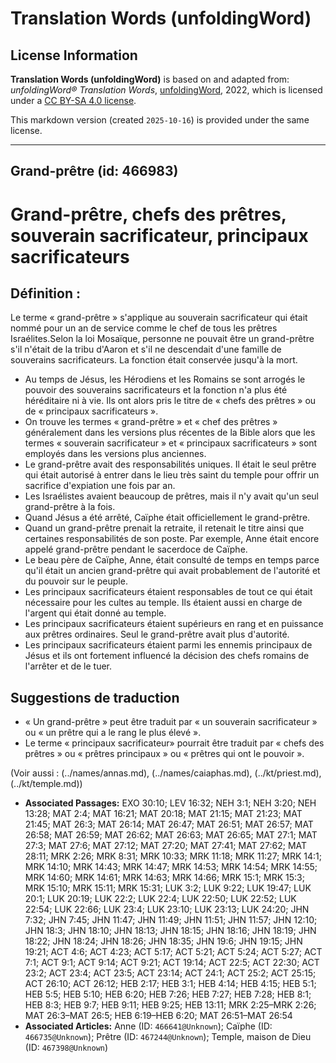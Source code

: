 # Translation Words (unfoldingWord)

## License Information

**Translation Words (unfoldingWord)** is based on and adapted from: _unfoldingWord® Translation Words_, [unfoldingWord](https://unfoldingword.org/utw), 2022, which is licensed under a [CC BY-SA 4.0 license](https://creativecommons.org/licenses/by-sa/4.0/legalcode.en).

This markdown version (created `2025-10-16`) is provided under the same license.



--------------------------------

## Grand-prêtre (id: 466983)

Grand\-prêtre, chefs des prêtres, souverain sacrificateur, principaux sacrificateurs
====================================================================================

Définition :
------------

Le terme « grand\-prêtre » s'applique au souverain sacrificateur qui était nommé pour un an de service comme le chef de tous les prêtres Israélites.Selon la loi Mosaïque, personne ne pouvait être un grand\-prêtre s'il n'était de la tribu d'Aaron et s'il ne descendait d'une famille de souverains sacrificateurs. La fonction était conservée jusqu'à la mort.

* Au temps de Jésus, les Hérodiens et les Romains se sont arrogés le pouvoir des souverains sacrificateurs et la fonction n'a plus été héréditaire ni à vie. Ils ont alors pris le titre de « chefs des prêtres » ou de « principaux sacrificateurs ».
* On trouve les termes « grand\-prêtre » et « chef des prêtres » généralement dans les versions plus récentes de la Bible alors que les termes « souverain sacrificateur » et « principaux sacrificateurs » sont employés dans les versions plus anciennes.
* Le grand\-prêtre avait des responsabilités uniques. Il était le seul prêtre qui était autorisé à entrer dans le lieu très saint du temple pour offrir un sacrifice d'expiation une fois par an.
* Les Israélistes avaient beaucoup de prêtres, mais il n'y avait qu'un seul grand\-prêtre à la fois.
* Quand Jésus a été arrêté, Caïphe était officiellement le grand\-prêtre.
* Quand un grand\-prêtre prenait la retraite, il retenait le titre ainsi que certaines responsabilités de son poste. Par exemple, Anne était encore appelé grand\-prêtre pendant le sacerdoce de Caïphe.
* Le beau père de Caïphe, Anne, était consulté de temps en temps parce qu'il était un ancien grand\-prêtre qui avait probablement de l'autorité et du pouvoir sur le peuple.
* Les principaux sacrificateurs étaient responsables de tout ce qui était nécessaire pour les cultes au temple. Ils étaient aussi en charge de l'argent qui était donné au temple.
* Les principaux sacrificateurs étaient supérieurs en rang et en puissance aux prêtres ordinaires. Seul le grand\-prêtre avait plus d'autorité.
* Les principaux sacrificateurs étaient parmi les ennemis principaux de Jésus et ils ont fortement influencé la décision des chefs romains de l'arrêter et de le tuer.

Suggestions de traduction
-------------------------

* « Un grand\-prêtre » peut être traduit par « un souverain sacrificateur » ou « un prêtre qui a le rang le plus élevé ».
* Le terme « principaux sacrificateur» pourrait être traduit par « chefs des prêtres » ou « prêtres principaux » ou « prêtres qui ont le pouvoir ».

(Voir aussi : (../names/annas.md), (../names/caiaphas.md), (../kt/priest.md), (../kt/temple.md))

* **Associated Passages:** EXO 30:10; LEV 16:32; NEH 3:1; NEH 3:20; NEH 13:28; MAT 2:4; MAT 16:21; MAT 20:18; MAT 21:15; MAT 21:23; MAT 21:45; MAT 26:3; MAT 26:14; MAT 26:47; MAT 26:51; MAT 26:57; MAT 26:58; MAT 26:59; MAT 26:62; MAT 26:63; MAT 26:65; MAT 27:1; MAT 27:3; MAT 27:6; MAT 27:12; MAT 27:20; MAT 27:41; MAT 27:62; MAT 28:11; MRK 2:26; MRK 8:31; MRK 10:33; MRK 11:18; MRK 11:27; MRK 14:1; MRK 14:10; MRK 14:43; MRK 14:47; MRK 14:53; MRK 14:54; MRK 14:55; MRK 14:60; MRK 14:61; MRK 14:63; MRK 14:66; MRK 15:1; MRK 15:3; MRK 15:10; MRK 15:11; MRK 15:31; LUK 3:2; LUK 9:22; LUK 19:47; LUK 20:1; LUK 20:19; LUK 22:2; LUK 22:4; LUK 22:50; LUK 22:52; LUK 22:54; LUK 22:66; LUK 23:4; LUK 23:10; LUK 23:13; LUK 24:20; JHN 7:32; JHN 7:45; JHN 11:47; JHN 11:49; JHN 11:51; JHN 11:57; JHN 12:10; JHN 18:3; JHN 18:10; JHN 18:13; JHN 18:15; JHN 18:16; JHN 18:19; JHN 18:22; JHN 18:24; JHN 18:26; JHN 18:35; JHN 19:6; JHN 19:15; JHN 19:21; ACT 4:6; ACT 4:23; ACT 5:17; ACT 5:21; ACT 5:24; ACT 5:27; ACT 7:1; ACT 9:1; ACT 9:14; ACT 9:21; ACT 19:14; ACT 22:5; ACT 22:30; ACT 23:2; ACT 23:4; ACT 23:5; ACT 23:14; ACT 24:1; ACT 25:2; ACT 25:15; ACT 26:10; ACT 26:12; HEB 2:17; HEB 3:1; HEB 4:14; HEB 4:15; HEB 5:1; HEB 5:5; HEB 5:10; HEB 6:20; HEB 7:26; HEB 7:27; HEB 7:28; HEB 8:1; HEB 8:3; HEB 9:7; HEB 9:11; HEB 9:25; HEB 13:11; MRK 2:25–MRK 2:26; MAT 26:3–MAT 26:5; HEB 6:19–HEB 6:20; MAT 26:51–MAT 26:54
* **Associated Articles:** Anne (ID: `466641@Unknown`); Caïphe (ID: `466735@Unknown`); Prêtre (ID: `467244@Unknown`); Temple, maison de Dieu (ID: `467398@Unknown`)

